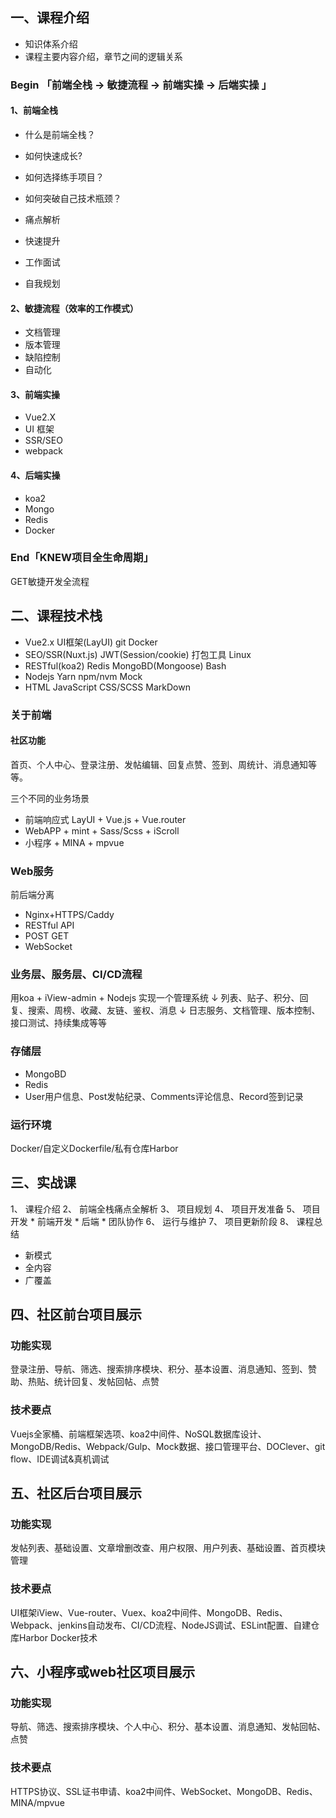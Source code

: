 ## 一、课程介绍
* 知识体系介绍
* 课程主要内容介绍，章节之间的逻辑关系 

### Begin 「前端全栈 -> 敏捷流程 -> 前端实操 -> 后端实操 」

#### 1、前端全栈
* 什么是前端全栈？
* 如何快速成长?
* 如何选择练手项目？
* 如何突破自己技术瓶颈？

* 痛点解析
* 快速提升
* 工作面试
* 自我规划

#### 2、敏捷流程（效率的工作模式）
* 文档管理
* 版本管理
* 缺陷控制
* 自动化

#### 3、前端实操
* Vue2.X
* UI 框架
* SSR/SEO
* webpack

#### 4、后端实操
* koa2
* Mongo
* Redis
* Docker

### End「KNEW项目全生命周期」
GET敏捷开发全流程 

## 二、课程技术栈
* Vue2.x    UI框架(LayUI)   git     Docker
* SEO/SSR(Nuxt.js)  JWT(Session/cookie)     打包工具    Linux
* RESTful(koa2)     Redis   MongoBD(Mongoose)     Bash
* Nodejs    Yarn    npm/nvm     Mock
* HTML      JavaScript  CSS/SCSS    MarkDown


### 关于前端
#### 社区功能
首页、个人中心、登录注册、发帖编辑、回复点赞、签到、周统计、消息通知等等。

三个不同的业务场景
* 前端响应式 LayUI + Vue.js + Vue.router
* WebAPP + mint + Sass/Scss + iScroll
* 小程序 + MINA + mpvue

### Web服务
前后端分离
* Nginx+HTTPS/Caddy
* RESTful API
* POST GET
* WebSocket

### 业务层、服务层、CI/CD流程
用koa + iView-admin + Nodejs 实现一个管理系统
↓
列表、贴子、积分、回复、搜索、周榜、收藏、友链、鉴权、消息
↓
日志服务、文档管理、版本控制、接口测试、持续集成等等

### 存储层
* MongoBD
* Redis
* User用户信息、Post发帖纪录、Comments评论信息、Record签到记录 

### 运行环境
Docker/自定义Dockerfile/私有仓库Harbor

## 三、实战课
1、 课程介绍
2、 前端全栈痛点全解析
3、 项目规划
4、 项目开发准备
5、 项目开发
    * 前端开发
    * 后端
    * 团队协作
6、 运行与维护
7、 项目更新阶段
8、 课程总结

 * 新模式
 * 全内容
 * 广覆盖

## 四、社区前台项目展示

### 功能实现
 登录注册、导航、筛选、搜索排序模块、积分、基本设置、消息通知、签到、赞助、热贴、统计回复、发帖回帖、点赞

### 技术要点
 Vuejs全家桶、前端框架选项、koa2中间件、NoSQL数据库设计、MongoDB/Redis、Webpack/Gulp、Mock数据、接口管理平台、DOClever、git flow、IDE调试&真机调试

## 五、社区后台项目展示
### 功能实现
发帖列表、基础设置、文章增删改查、用户权限、用户列表、基础设置、首页模块管理

### 技术要点
UI框架iView、Vue-router、Vuex、koa2中间件、MongoDB、Redis、Webpack、jenkins自动发布、CI/CD流程、NodeJS调试、ESLint配置、自建仓库Harbor Docker技术

## 六、小程序或web社区项目展示
### 功能实现
导航、筛选、搜索排序模块、个人中心、积分、基本设置、消息通知、发帖回帖、点赞

### 技术要点
HTTPS协议、SSL证书申请、koa2中间件、WebSocket、MongoDB、Redis、MINA/mpvue






